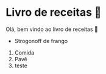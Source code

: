 # Livro de receitas :cookie:



Olá, bem vindo ao livro de receitas :wave:

- Strogonoff de frango

1. Comida 
2. Pavê
3. teste

